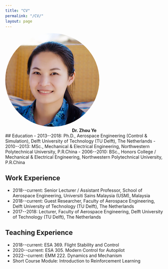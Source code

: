 ```yaml
---
title: "CV"
permalink: "/CV/"
layout: page
---
```

<div class="thumbnail">
	<img alt="ZY Photo" src="/assets/images/zy3.jpg" class="img-responsive" style="max-width: 300px; border-radius: 50%;">
	<div class="caption" style="text-align: center;">
			<strong>Dr. Zhou Ye</strong> <br>
	</div>
</div>
<!--[PDF](/publication/CV_YeZhou.pdf)-->
## Education
- 2013--2018: Ph.D., Aerospace Engineering (Control & Simulation), Delft University of Technology (TU Delft), The Netherlands
- 2010--2013: MSc., Mechanical & Electrical Engineering, Northwestern Polytechnical University, P.R.China
- 2006--2010: BSc., Honors College / Mechanical & Electrical Engineering, Northwestern Polytechnical University, P.R.China

## Work Experience
- 2018--current: Senior Lecturer / Assistant Professor, School of Aerospace Engineering, Universiti Sains Malaysia (USM), Malaysia
- 2018--current: Guest Researcher, Faculty of Aerospace Engineering, Delft University of Technology (TU Delft), The Netherlands
- 2017--2018: Lecturer, Faculty of Aerospace Engineering, Delft University of Technology (TU Delft), The Netherlands

## Teaching Experience
- 2018--current: ESA 369. Flight Stability and Control 
- 2020--current: ESA 305. Modern Control for Autopilot
- 2022--current: EMM 222. Dynamics and Mechanism
- Short Course Module: Introduction to Reinforcement Learning

<!--## Students Supervision-->
